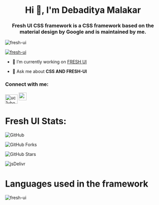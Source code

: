 <h1 align="center">Hi 👋, I'm Debaditya Malakar</h1>
<h3 align="center">Fresh UI CSS framework is a CSS framework based on the material design by Google and is maintained by me.</h3>

<p align="left"> <img src="https://komarev.com/ghpvc/?username=fresh-ui&label=Profile%20views&color=0e75b6&style=for-the-badge" alt="fresh-ui" /> </p>

<p align="left"> <a href="https://github.com/ryo-ma/github-profile-trophy"><img src="https://github-profile-trophy.vercel.app/?username=fresh-ui" alt="fresh-ui" /></a> </p>

- 🔭 I’m currently working on [FRESH UI](https://freshui.netlify.app/)

- 💬 Ask me about **CSS AND FRESH-UI**

<h3 align="left">Connect with me:</h3>
<p align="left">
<a href="https://www.youtube.com/channel/UC1VHohYrnSoQTUFzmIyeYYg?view_as=subscriber" target="blank"><img align="center" src="https://cdn.jsdelivr.net/npm/simple-icons@3.0.1/icons/youtube.svg" alt="uc1vhohyrnsoqtufzmiyeyyg" height="30" width="40" /></a>
<a href="mailto:fr.ui.official.2020@gmail.com" target="_blank"><img src="https://media.idownloadblog.com/wp-content/uploads/2012/09/Gmail-for-iOS-app-icon-medium.png"height="25"/> </a>
</p>

# Fresh UI Stats:

![GitHub](https://img.shields.io/github/license/Fresh-UI/freshui?style=for-the-badge)

![GitHub Forks](https://img.shields.io/github/forks/Fresh-UI/freshui?style=for-the-badge)

![GitHub Stars](https://img.shields.io/github/stars/Fresh-UI/freshui?style=for-the-badge)

![jsDelivr](https://data.jsdelivr.com/v1/package/npm/@freshui/freshui/badge?style=for-the-badge)

# Languages used in the framework

<p><img align="left" src="https://github-readme-stats.vercel.app/api/top-langs?username=fresh-ui&show_icons=true&locale=en&layout=compact" alt="fresh-ui" /></p>
